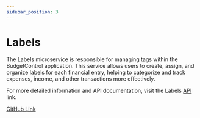 ```yaml
---
sidebar_position: 3
---
```


# Labels
The Labels microservice is responsible for managing tags within the BudgetControl application. This service allows users to create, assign, and organize labels for each financial entry, helping to categorize and track expenses, income, and other transactions more effectively.

For more detailed information and API documentation, visit the Labels [API](/api) link.

[GitHub Link](https://github.com/BudgetControl/Labels)